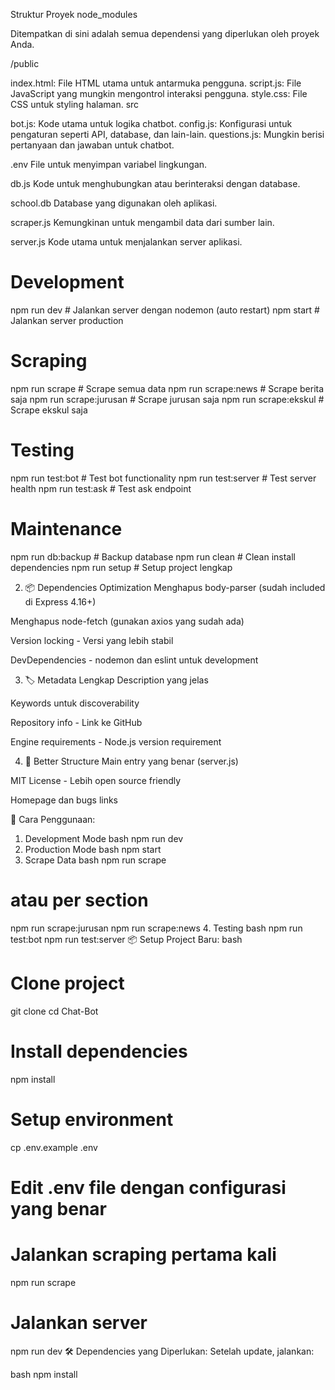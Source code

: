 Struktur Proyek
node_modules

Ditempatkan di sini adalah semua dependensi yang diperlukan oleh proyek Anda.

/public

index.html: File HTML utama untuk antarmuka pengguna.
script.js: File JavaScript yang mungkin mengontrol interaksi pengguna.
style.css: File CSS untuk styling halaman.
src

bot.js: Kode utama untuk logika chatbot.
config.js: Konfigurasi untuk pengaturan seperti API, database, dan lain-lain.
questions.js: Mungkin berisi pertanyaan dan jawaban untuk chatbot.

.env
File untuk menyimpan variabel lingkungan.

db.js
Kode untuk menghubungkan atau berinteraksi dengan database.

school.db
Database yang digunakan oleh aplikasi.

scraper.js
Kemungkinan untuk mengambil data dari sumber lain.

server.js
Kode utama untuk menjalankan server aplikasi.



# Development
npm run dev          # Jalankan server dengan nodemon (auto restart)
npm start           # Jalankan server production

# Scraping
npm run scrape      # Scrape semua data
npm run scrape:news # Scrape berita saja
npm run scrape:jurusan # Scrape jurusan saja
npm run scrape:ekskul # Scrape ekskul saja

# Testing
npm run test:bot    # Test bot functionality
npm run test:server # Test server health
npm run test:ask    # Test ask endpoint

# Maintenance
npm run db:backup   # Backup database
npm run clean       # Clean install dependencies
npm run setup       # Setup project lengkap

2. 📦 Dependencies Optimization
Menghapus body-parser (sudah included di Express 4.16+)

Menghapus node-fetch (gunakan axios yang sudah ada)

Version locking - Versi yang lebih stabil

DevDependencies - nodemon dan eslint untuk development

3. 🏷️ Metadata Lengkap
Description yang jelas

Keywords untuk discoverability

Repository info - Link ke GitHub

Engine requirements - Node.js version requirement

4. 🔧 Better Structure
Main entry yang benar (server.js)

MIT License - Lebih open source friendly

Homepage dan bugs links

🚀 Cara Penggunaan:
1. Development Mode
bash
npm run dev
2. Production Mode
bash
npm start
3. Scrape Data
bash
npm run scrape
# atau per section
npm run scrape:jurusan
npm run scrape:news
4. Testing
bash
npm run test:bot
npm run test:server
📦 Setup Project Baru:
bash
# Clone project
git clone <your-repo>
cd Chat-Bot

# Install dependencies
npm install

# Setup environment
cp .env.example .env
# Edit .env file dengan configurasi yang benar

# Jalankan scraping pertama kali
npm run scrape

# Jalankan server
npm run dev
🛠️ Dependencies yang Diperlukan:
Setelah update, jalankan:

bash
npm install 